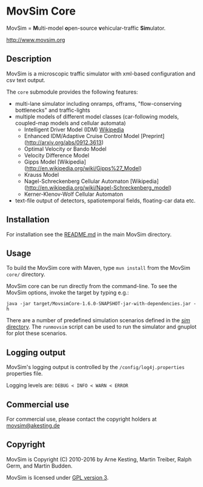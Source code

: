 MovSim Core
===========

MovSim = **M**ulti-model **o**pen-source **v**ehicular-traffic **Sim**ulator.

http://www.movsim.org


Description
-----------

MovSim is a microscopic traffic simulator with xml-based configuration and csv text output. 

The `core` submodule provides the following features:

- multi-lane simulator including onramps, offrams, "flow-conserving bottlenecks" and traffic-lights
- multiple models of different model classes (car-following models, coupled-map models and cellular automata)
  * Intelligent Driver Model (IDM) [Wikipedia](http://en.wikipedia.org/wiki/Intelligent_driver_model)
  * Enhanced IDM/Adaptive Cruise Control Model [Preprint] (http://arxiv.org/abs/0912.3613)
  * Optimal Velocity or Bando Model 
  * Velocity Difference Model 
  * Gipps Model [Wikipedia] (http://en.wikipedia.org/wiki/Gipps%27_Model)
  * Krauss Model
  * Nagel-Schreckenberg Cellular Automaton [Wikipedia] (http://en.wikipedia.org/wiki/Nagel-Schreckenberg_model)
  * Kerner-Klenov-Wolf Cellular Automaton
- text-file output of detectors, spatiotemporal fields, floating-car data etc. 


Installation
------------

For installation see the [README.md](https://github.com/movsim/movsim/blob/develop/README.md) in the main MovSim directory.


Usage
-----

To build the MovSim core with Maven, type `mvn install` from the MovSim `core/` directory.

MovSim core can be run directly from the command-line. To see the MovSim options, invoke the target by typing e.g.:

    java -jar target/MovsimCore-1.6.0-SNAPSHOT-jar-with-dependencies.jar -h

There are a number of predefined simulation scenarios defined in the [_sim_ directory](https://github.com/movsim/movsim/tree/develop/sim). The `runmovsim` script can be used to run the simulator and gnuplot for plot these scenarios.

Logging output
--------------

MovSim's logging output is controlled by the `/config/log4j.properties` properties file.

Logging levels are: `DEBUG < INFO < WARN < ERROR`


Commercial use
--------------

For commercial use, please contact the copyright holders at movsim@akesting.de


Copyright
---------

MovSim is Copyright (C) 2010-2016 by Arne Kesting, Martin Treiber, Ralph Germ, and Martin Budden.

MovSim is licensed under [GPL version 3](https://github.com/movsim/movsim/blob/develop/COPYING).

